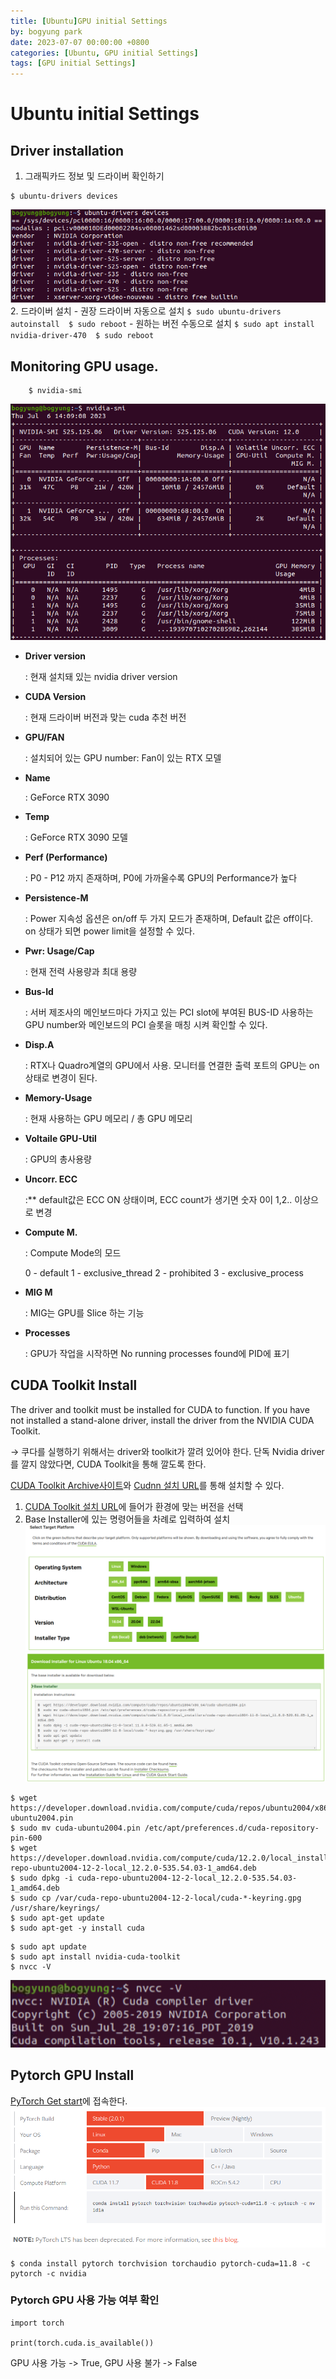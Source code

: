 ```yaml
---
title: [Ubuntu]GPU initial Settings
by: bogyung park
date: 2023-07-07 00:00:00 +0800
categories: [Ubuntu, GPU initial Settings]
tags: [GPU initial Settings]
---
```


# Ubuntu initial Settings

## Driver installation
1. 그래픽카드 정보 및 드라이버 확인하기
```
$ ubuntu-drivers devices
```    
![image](/image/first_post/drivercheck.png)
2. 드라이버 설치
    - 권장 드라이버 자동으로 설치
    ```
	    $ sudo ubuntu-drivers autoinstall 
	    $ sudo reboot
    ```
	-  원하는 버전 수동으로 설치
    ```
		$ sudo apt install nvidia-driver-470 
	    $ sudo reboot
    ```

## Monitoring GPU usage.
```
    $ nvidia-smi
``` 
![image](/image/first_post/usage.png)
-  **Driver version**
    
    : 현재 설치돼 있는 nvidia driver version
    
- **CUDA Version**
    
    : 현재 드라이버 버전과 맞는 cuda 추천 버전
    
- **GPU/FAN**
    
    : 설치되어 있는 GPU number: Fan이 있는 RTX 모델
    
- **Name**
    
    : GeForce RTX 3090
    
- **Temp**
    
    : GeForce RTX 3090 모델
    
- **Perf (Performance)**
    
    : P0 - P12 까지 존재하며, P0에 가까울수록 GPU의 Performance가 높다
    
- **Persistence-M**
    
    : Power 지속성 옵션은 on/off 두 가지 모드가 존재하며, Default 값은 off이다. on 상태가 되면 power limit을 설정할 수 있다.

    
- **Pwr: Usage/Cap**
    
    : 현재 전력 사용량과 최대 용량
    
- **Bus-Id**
    
    : 서버 제조사의 메인보드마다 가지고 있는 PCI slot에 부여된 BUS-ID 사용하는 GPU number와 메인보드의 PCI 슬롯을 매칭 시켜 확인할 수 있다.
    
- **Disp.A**
    
    : RTX나 Quadro계열의 GPU에서 사용. 모니터를 연결한 출력 포트의 GPU는 on상태로 변경이 된다.
    
- **Memory-Usage**
    
    : 현재 사용하는 GPU 메모리 / 총 GPU 메모리
    
- **Voltaile GPU-Util**
    
    : GPU의 총사용량

- **Uncorr. ECC**
    
    :** default값은 ECC ON 상태이며, ECC count가 생기면 숫자 0이 1,2.. 이상으로 변경
    
- **Compute M.**
    
    : Compute Mode의 모드
    
    0 - default
    1 - exclusive_thread
    2 - prohibited
    3 - exclusive_process
    
- **MIG M**
    
    : MIG는 GPU를 Slice 하는 기능
    
- **Processes**
    
    : GPU가 작업을 시작하면 No running processes found에 PID에 표기


## **CUDA Toolkit Install**

The driver and toolkit must be installed for CUDA to function. If you have not installed a stand-alone driver, install the driver from the NVIDIA CUDA Toolkit.

→ 쿠다를 실행하기 위해서는 driver와 toolkit가 깔려 있어야 한다. 단독 Nvidia driver를 깔지 않았다면, CUDA Toolkit을 통해 깔도록 한다.

 [](http://developer.nvidia.com/cuda-downloads)[CUDA Toolkit Archive사이트](https://developer.nvidia.com/cuda-toolkit-archive)와 [Cudnn 설치 URL](http://developer.nvidia.com/rdp/cudnn-download)를 통해 설치할 수 있다.

1. [CUDA Toolkit 설치 URL](http://developer.nvidia.com/cuda-downloads)에 들어가 환경에 맞는 버전을 선택
2. Base Installer에 있는 명령어들을 차례로 입력하여 설치
![image](/image/first_post/install_1.png)
![image](/image/first_post/install_2.png)

```
$ wget https://developer.download.nvidia.com/compute/cuda/repos/ubuntu2004/x86_64/cuda-ubuntu2004.pin
$ sudo mv cuda-ubuntu2004.pin /etc/apt/preferences.d/cuda-repository-pin-600
$ wget https://developer.download.nvidia.com/compute/cuda/12.2.0/local_installers/cuda-repo-ubuntu2004-12-2-local_12.2.0-535.54.03-1_amd64.deb
$ sudo dpkg -i cuda-repo-ubuntu2004-12-2-local_12.2.0-535.54.03-1_amd64.deb
$ sudo cp /var/cuda-repo-ubuntu2004-12-2-local/cuda-*-keyring.gpg /usr/share/keyrings/
$ sudo apt-get update
$ sudo apt-get -y install cuda
```

```
$ sudo apt update
$ sudo apt install nvidia-cuda-toolkit
$ nvcc -V
```
![image](/image/first_post/nvcc.png)

## **Pytorch GPU Install**
[PyTorch Get start](https://pytorch.org/get-started/locally/)에 접속한다.
![image](/image/first_post/pytorch.png)
```
$ conda install pytorch torchvision torchaudio pytorch-cuda=11.8 -c pytorch -c nvidia
```

### Pytorch GPU 사용 가능 여부 확인
```
import torch

print(torch.cuda.is_available())
```
GPU 사용 가능 -> True, GPU 사용 불가 -> False